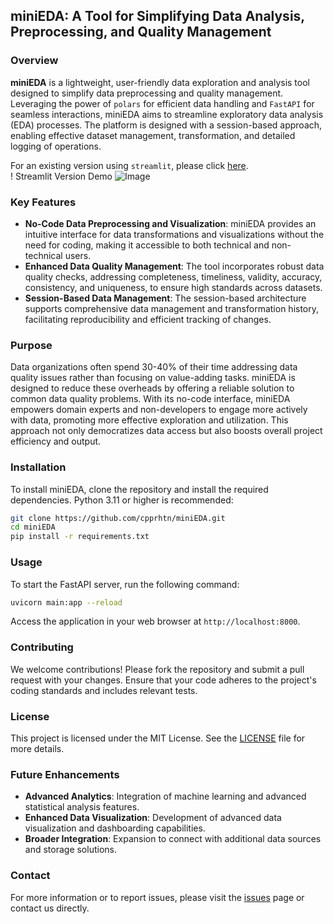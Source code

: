 ## miniEDA: A Tool for Simplifying Data Analysis, Preprocessing, and Quality Management

### Overview

**miniEDA** is a lightweight, user-friendly data exploration and analysis tool designed to simplify data preprocessing and quality management. Leveraging the power of `polars` for efficient data handling and `FastAPI` for seamless interactions, miniEDA aims to streamline exploratory data analysis (EDA) processes. The platform is designed with a session-based approach, enabling effective dataset management, transformation, and detailed logging of operations.

For an existing version using `streamlit`, please click [here](https://github.com/cpprhtn/miniEDA/tree/streamlit).  
! Streamlit Version Demo
![Image](https://github.com/user-attachments/assets/35ddd1e8-aabf-42b6-914e-7a14b1b4c8b7)

### Key Features

- **No-Code Data Preprocessing and Visualization**: miniEDA provides an intuitive interface for data transformations and visualizations without the need for coding, making it accessible to both technical and non-technical users.
- **Enhanced Data Quality Management**: The tool incorporates robust data quality checks, addressing completeness, timeliness, validity, accuracy, consistency, and uniqueness, to ensure high standards across datasets.
- **Session-Based Data Management**: The session-based architecture supports comprehensive data management and transformation history, facilitating reproducibility and efficient tracking of changes.

### Purpose

Data organizations often spend 30-40% of their time addressing data quality issues rather than focusing on value-adding tasks. miniEDA is designed to reduce these overheads by offering a reliable solution to common data quality problems. With its no-code interface, miniEDA empowers domain experts and non-developers to engage more actively with data, promoting more effective exploration and utilization. This approach not only democratizes data access but also boosts overall project efficiency and output.

### Installation

To install miniEDA, clone the repository and install the required dependencies. Python 3.11 or higher is recommended:

```sh
git clone https://github.com/cpprhtn/miniEDA.git
cd miniEDA
pip install -r requirements.txt
```

### Usage

To start the FastAPI server, run the following command:

```sh
uvicorn main:app --reload
```

Access the application in your web browser at `http://localhost:8000`.

### Contributing

We welcome contributions! Please fork the repository and submit a pull request with your changes. Ensure that your code adheres to the project's coding standards and includes relevant tests.

### License

This project is licensed under the MIT License. See the [LICENSE](LICENSE) file for more details.

### Future Enhancements

- **Advanced Analytics**: Integration of machine learning and advanced statistical analysis features.
- **Enhanced Data Visualization**: Development of advanced data visualization and dashboarding capabilities.
- **Broader Integration**: Expansion to connect with additional data sources and storage solutions.

### Contact

For more information or to report issues, please visit the [issues](https://github.com/cpprhtn/miniEDA/issues) page or contact us directly.
